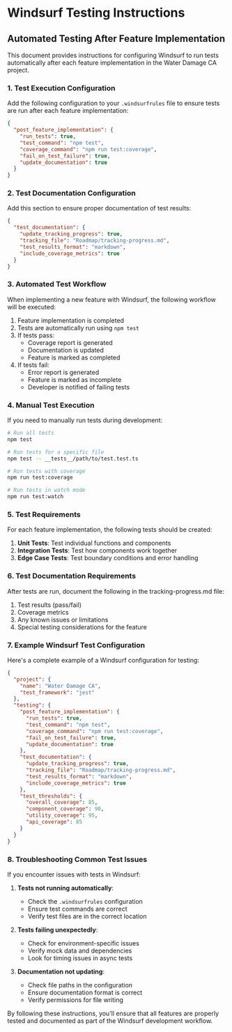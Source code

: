 # Windsurf Testing Instructions

## Automated Testing After Feature Implementation

This document provides instructions for configuring Windsurf to run tests automatically after each feature implementation in the Water Damage CA project.

### 1. Test Execution Configuration

Add the following configuration to your `.windsurfrules` file to ensure tests are run after each feature implementation:

```json
{
  "post_feature_implementation": {
    "run_tests": true,
    "test_command": "npm test",
    "coverage_command": "npm run test:coverage",
    "fail_on_test_failure": true,
    "update_documentation": true
  }
}
```

### 2. Test Documentation Configuration

Add this section to ensure proper documentation of test results:

```json
{
  "test_documentation": {
    "update_tracking_progress": true,
    "tracking_file": "Roadmap/tracking-progress.md",
    "test_results_format": "markdown",
    "include_coverage_metrics": true
  }
}
```

### 3. Automated Test Workflow

When implementing a new feature with Windsurf, the following workflow will be executed:

1. Feature implementation is completed
2. Tests are automatically run using `npm test`
3. If tests pass:
   - Coverage report is generated
   - Documentation is updated
   - Feature is marked as completed
4. If tests fail:
   - Error report is generated
   - Feature is marked as incomplete
   - Developer is notified of failing tests

### 4. Manual Test Execution

If you need to manually run tests during development:

```bash
# Run all tests
npm test

# Run tests for a specific file
npm test -- __tests__/path/to/test.test.ts

# Run tests with coverage
npm run test:coverage

# Run tests in watch mode
npm run test:watch
```

### 5. Test Requirements

For each feature implementation, the following tests should be created:

1. **Unit Tests**: Test individual functions and components
2. **Integration Tests**: Test how components work together
3. **Edge Case Tests**: Test boundary conditions and error handling

### 6. Test Documentation Requirements

After tests are run, document the following in the tracking-progress.md file:

1. Test results (pass/fail)
2. Coverage metrics
3. Any known issues or limitations
4. Special testing considerations for the feature

### 7. Example Windsurf Test Configuration

Here's a complete example of a Windsurf configuration for testing:

```json
{
  "project": {
    "name": "Water Damage CA",
    "test_framework": "jest"
  },
  "testing": {
    "post_feature_implementation": {
      "run_tests": true,
      "test_command": "npm test",
      "coverage_command": "npm run test:coverage",
      "fail_on_test_failure": true,
      "update_documentation": true
    },
    "test_documentation": {
      "update_tracking_progress": true,
      "tracking_file": "Roadmap/tracking-progress.md",
      "test_results_format": "markdown",
      "include_coverage_metrics": true
    },
    "test_thresholds": {
      "overall_coverage": 85,
      "component_coverage": 90,
      "utility_coverage": 95,
      "api_coverage": 85
    }
  }
}
```

### 8. Troubleshooting Common Test Issues

If you encounter issues with tests in Windsurf:

1. **Tests not running automatically**:
   - Check the `.windsurfrules` configuration
   - Ensure test commands are correct
   - Verify test files are in the correct location

2. **Tests failing unexpectedly**:
   - Check for environment-specific issues
   - Verify mock data and dependencies
   - Look for timing issues in async tests

3. **Documentation not updating**:
   - Check file paths in the configuration
   - Ensure documentation format is correct
   - Verify permissions for file writing

By following these instructions, you'll ensure that all features are properly tested and documented as part of the Windsurf development workflow.
